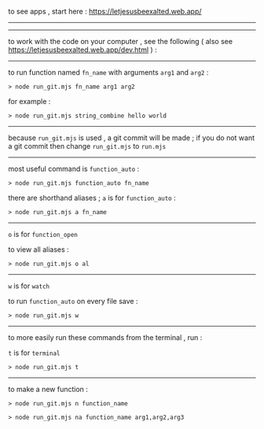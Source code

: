 to see apps , start here : 
https://letjesusbeexalted.web.app/

---
---

to work with the code on your computer , see the following ( also see https://letjesusbeexalted.web.app/dev.html ) :

---

to run function named `fn_name` with arguments `arg1` and `arg2` :

`> node run_git.mjs fn_name arg1 arg2`

for example :

`> node run_git.mjs string_combine hello world`

---

because `run_git.mjs` is used , a git commit will be made ; if you do not want a git commit then change `run_git.mjs` to `run.mjs` 

---

most useful command is `function_auto` : 

`> node run_git.mjs function_auto fn_name`

there are shorthand aliases ; `a` is for `function_auto` :

`> node run_git.mjs a fn_name`

---

`o` is for `function_open`

to view all aliases :

`> node run_git.mjs o al`

---

`w` is for `watch`

to run `function_auto` on every file save : 

`> node run_git.mjs w`

---

to more easily run these commands from the terminal , run : 

`t` is for `terminal`

`> node run_git.mjs t`

---

to make a new function :

`> node run_git.mjs n function_name`

`> node run_git.mjs na function_name arg1,arg2,arg3`
